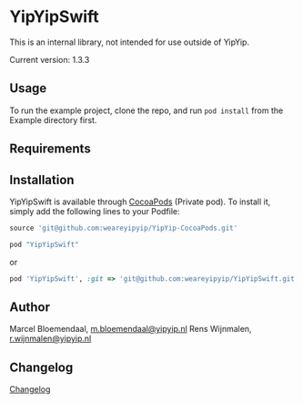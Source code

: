 # YipYipSwift

This is an internal library, not intended for use outside of YipYip.

Current version: 1.3.3

## Usage

To run the example project, clone the repo, and run `pod install` from the Example directory first.

## Requirements

## Installation

YipYipSwift is available through [CocoaPods](http://cocoapods.org) (Private pod). To install
it, simply add the following lines to your Podfile:

```ruby
source 'git@github.com:weareyipyip/YipYip-CocoaPods.git'

pod "YipYipSwift"
```
or
```ruby
pod 'YipYipSwift', :git => 'git@github.com:weareyipyip/YipYipSwift.git'
```

## Author

Marcel Bloemendaal, m.bloemendaal@yipyip.nl
Rens Wijnmalen, r.wijnmalen@yipyip.nl

## Changelog

[Changelog](https://github.com/weareyipyip/YipYipSwift/blob/master/CHANGELOG.md)
